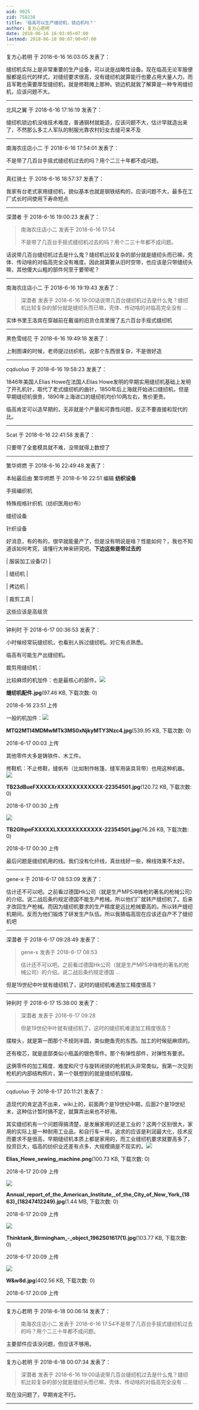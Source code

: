 ```yaml
---
aid: 9025
zid: 758238
title: '临高可以生产缝纫机，锁边机吗？'
author: 复方心若明
date: 2018-06-16 16:03:05+07:00
lastmod: 2018-06-18 00:07:00+07:00
---
```


复方心若明 于 2018-6-16 16:03:05 发表了：

缝纫机实际上是非常重要的生产设备，可以说是战略性设备。现在临高无论军服便服都是后代的样式，对缝纫要求很高，没有缝纫机就算能行也要占用大量人力。而且军靴也需要厚型缝纫机，就是修鞋摊上那种。锁边机就我了解算是一种专用缝纫机，应该问题不大。

---------

北风之翼 于 2018-6-16 17:16:19 发表了：

缝纫机锁边机没啥技术难度，普通钢材就能造，应该问题不大，估计早就造出来了，不然那么多工人军队的制服光靠农村妇女去缝可来不及

---------

南海农庄店小二 于 2018-6-16 17:54:01 发表了：

不是带了几百台手摇式缝纫机过去的吗？用个二三十年都不成问题。

---------

真红骑士 于 2018-6-16 18:57:37 发表了：

我家有台老式家用缝纫机，貌似基本也就是钢铁结构的，应该问题不大，最多在工厂式长时间使用下寿命短点

---------

深潜者 于 2018-6-16 19:00:23 发表了：

> 南海农庄店小二 发表于 2018-6-16 17:54
> 
> 不是带了几百台手摇式缝纫机过去的吗？用个二三十年都不成问题。



话说带几百台缝纫机过去是什么鬼？缝纫机比较复杂的部分就是缝纫头而已嘛，壳体、传动啥的对临高完全没有难度。因此就算要从旧时空带，也应该是只带缝纫头嘛，其他傻大山粗的部件何至于要带呢？

---------

南海农庄店小二 于 2018-6-16 19:19:43 发表了：

> 深潜者 发表于 2018-6-16 19:00话说带几百台缝纫机过去是什么鬼？缝纫机比较复杂的部分就是缝纫头而已嘛，壳体、传动啥的对临高完全没有 ...



实体书里王洛宾在穿越前在戴谐的旧货仓库里搜了五六百台手摇式缝纫机

---------

黑色雪绒花 于 2018-6-16 19:49:18 发表了：

上制图课的时候，老师提过纺织机，说那个东西很复杂，不是很好造

---------

cqduoluo 于 2018-6-16 19:58:23 发表了：

1846年美国人Elias Howe在法国人Elias Howe发明的早期实用缝纫机基础上发明了开孔机针，取代了老式缝纫机的曲针，1850年后上海就开始进口缝纫机，但是早期缝纫机很贵，1890年上海进口的缝纫机均价10两左右，售价更贵。

临高肯定可以造早期的，无非就是个产量和可靠性问题，反正不要直接和现代的比。

---------

Scat 于 2018-6-16 22:41:58 发表了：

只要带了全套模具就不难，没带就得上数控了

---------

繁华烬燃 于 2018-6-16 22:49:48 发表了：

本帖最后由 繁华烬燃 于 2018-6-16 22:51 编辑 **纺织设备**

手摇编织机

特殊规格针织机（纺织医用纱布）

缝纫设备

针织设备

好消息，有的有的，很早就能量产了，但是没有明说是啥？性能如何？，我也不知道该如何考究，请懂行大神来研究吧。**下边这些是带过去的**

| 服装加工设备(2) |

| 缝纫机 |

| 拷边机 |

| 裁剪工具 |

这些应该是高级货

---------

钟利时 于 2018-6-17 00:36:53 发表了：

小时候经常玩缝纫机，也看别人拆过缝纫机。对它有点熟悉。

临高有可能生产出缝纫机。

裁剪用缝纫机：

比较麻烦的机加件：也是最核心的部件。![](https://cdn.jsdelivr.net/gh/lzjluzijie/beichao@main/static/img/235157pcex442bxxde2hfg.jpg)



**缝纫机配件.jpg**(97.46 KB, 下载次数: 0)



2018-6-16 23:51 上传



一般的机加件：![](https://cdn.jsdelivr.net/gh/lzjluzijie/beichao@main/static/img/000345i6pphnmyjzn6dnqv.jpg)



**MTQ2MTI4MDMwMTk3MS0xNjkyMTY3Nzc4.jpg**(539.95 KB, 下载次数: 0)



2018-6-17 00:03 上传



其他零件大多是铸铁件、木工件。

修鞋机：不止修鞋，缝帆布（比如制作帐篷、缝军用装具背带）也用这种机器。![](https://cdn.jsdelivr.net/gh/lzjluzijie/beichao@main/static/img/003042s2vi2ixqpq7xkxvp.jpg)



**TB23dBueFXXXXXrXXXXXXXXXXXX-22354501.jpg**(120.72 KB, 下载次数: 0)



2018-6-17 00:30 上传



![](https://cdn.jsdelivr.net/gh/lzjluzijie/beichao@main/static/img/003042rqoqqb2gogy5g65q.jpg)



**TB2GlhpeFXXXXXLXXXXXXXXXXXX-22354501.jpg**(76.26 KB, 下载次数: 0)



2018-6-17 00:30 上传



最后问题是缝纫机用的线。我们没有化纤线，真丝线好一些，棉线效果不太好。

---------

gene-x 于 2018-6-17 08:53:09 发表了：

估计还不可以吧。之前看过德国Hk公司（就是生产MP5冲锋枪的著名的枪械公司）的介绍。说二战后条约规定德国不能生产枪械。所以他们厂就转产缝纫机了。后来才改回生产枪械。而因为缝纫机要求的生产精度是远比枪械要高的。所以转产缝纫机期间。反而为他们锻炼了研发生产队伍。所以我猜临高现在应该还自产不了缝纫机吧

---------

深潜者 于 2018-6-17 09:28:49 发表了：

> gene-x 发表于 2018-6-17 08:53
> 
> 估计还不可以吧。之前看过德国Hk公司（就是生产MP5冲锋枪的著名的枪械公司）的介绍。说二战后条约规定德国 ...



但是19世纪中叶就有缝纫机了，这时的缝纫机难道加工精度很高？

---------

钟利时 于 2018-6-17 15:38:00 发表了：

> 深潜者 发表于 2018-6-17 09:28
> 
> 但是19世纪中叶就有缝纫机了，这时的缝纫机难道加工精度很高？



摆梭头，就是第一图那个不规则半圆，类似鲍鱼壳的东西。加工的时候挺麻烦的。

还有梭芯，就是底部类似小瓶盖的银色零件。那个有弹性部件，对弹性有要求。

这俩零件的加工精度、难度和尺寸与旋转闭锁的枪机机头非常类似。我第一次见到枪机的内部结构照片，第一个联想到的就是缝纫机摆梭。

---------

cqduoluo 于 2018-6-17 20:11:21 发表了：

造现代的肯定造不出来，wiki上的，前面两个是19世纪中期，后面2个是19世纪末，这种估计暂时搞不定，就算弄出来也不好用。

其实缝纫机有一个问题得搞清楚，是发展家用的还是工业的？这两个区别很大，家用的实际上是一种耐用工业品，和自行车一样，追求的应该是利润最大化，技术反而要求不是很高，早期缝纫机本质上都是家用的，而工业缝纫机要求就要高多了，投资巨大，临高的纺织业还差有点多，大规模搞是不现实的。![](https://cdn.jsdelivr.net/gh/lzjluzijie/beichao@main/static/img/200934gr1d9zmksgfad8yd.png)



**Elias\_Howe\_sewing\_machine.png**(100.73 KB, 下载次数: 0)



2018-6-17 20:09 上传



![](https://cdn.jsdelivr.net/gh/lzjluzijie/beichao@main/static/img/200934j5tonoe1oy1ftoj0.jpg)



**Annual\_report\_of\_the\_American\_Institute,\_of\_the\_City\_of\_New\_York\_(1863)\_(18247412249).jpg**(1.44 MB, 下载次数: 0)



2018-6-17 20:09 上传



![](https://cdn.jsdelivr.net/gh/lzjluzijie/beichao@main/static/img/200934caoaelrl2pnnlcpp.jpg)



**Thinktank\_Birmingham\_-\_object\_1962S01617(1).jpg**(103.77 KB, 下载次数: 0)



2018-6-17 20:09 上传



![](https://cdn.jsdelivr.net/gh/lzjluzijie/beichao@main/static/img/200935rhejwihszw878nts.jpg)



**W&amp;w8d.jpg**(402.56 KB, 下载次数: 0)



2018-6-17 20:09 上传

---------

复方心若明 于 2018-6-18 00:06:14 发表了：

> 南海农庄店小二 发表于 2018-6-16 17:54不是带了几百台手摇式缝纫机过去的吗？用个二三十年都不成问题。



主要部件应该没问题，但应该不够用。

---------

复方心若明 于 2018-6-18 00:07:34 发表了：

> 深潜者 发表于 2018-6-16 19:00话说带几百台缝纫机过去是什么鬼？缝纫机比较复杂的部分就是缝纫头而已嘛，壳体、传动啥的对临高完全没有 ...



现在没问题了，早期肯定不行。

---------

